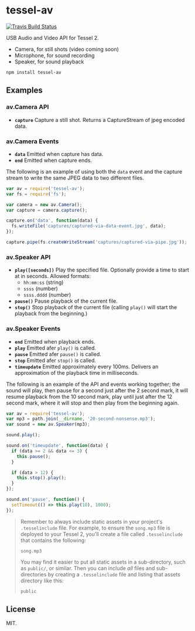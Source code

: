 # tessel-av

[![Travis Build Status](https://travis-ci.org/tessel/tessel-av.svg?branch=master)](https://travis-ci.org/tessel/tessel-av) 

USB Audio and Video API for Tessel 2.


- Camera, for still shots (video coming soon)
- Microphone, for sound recording
- Speaker, for sound playback 


```
npm install tessel-av
```

## Examples


### av.Camera API 

- **`capture`** Capture a still shot. Returns a CaptureStream of jpeg encoded data. 


### av.Camera Events

- **`data`** Emitted when capture has data.
- **`end`** Emitted when capture ends.

The following is an example of using both the `data` event and the capture stream to write the same JPEG data to two different files. 

```js
var av = require('tessel-av');
var fs = require('fs');

var camera = new av.Camera();
var capture = camera.capture();

capture.on('data', function(data) {
  fs.writeFile('captures/captured-via-data-event.jpg', data);
});

capture.pipe(fs.createWriteStream('captures/captured-via-pipe.jpg'));
```



### av.Speaker API 

- **`play([seconds])`** Play the specified file. Optionally provide a time to start at in seconds. Allowed formats: 
    + `hh:mm:ss` (string)
    + `ssss` (number)
    + `ssss.dddd` (number)
- **`pause()`** Pause playback of the current file. 
- **`stop()`** Stop playback of the current file (calling `play()` will start the playback from the beginning.)

### av.Speaker Events


- **`end`** Emitted when playback ends.
- **`play`** Emitted afer `play()` is called.
- **`pause`** Emitted afer `pause()` is called.
- **`stop`** Emitted afer `stop()` is called.
- **`timeupdate`** Emitted approximately every 100ms. Delivers an approximation of the playback time in milliseconds.

The following is an example of the API and events working together; the sound will play, then pause for a second just after the 2 second mark, it will resume playback from the 10 second mark, play until just after the 12 second mark, where it will stop and then play from the beginning again. 

```js
var av = require('tessel-av');
var mp3 = path.join(__dirname, '20-second-nonsense.mp3');
var sound = new av.Speaker(mp3);

sound.play();

sound.on('timeupdate', function(data) {
  if (data >= 2 && data <= 3) {
    this.pause();
  }

  if (data > 12) {
    this.stop().play();
  }
});

sound.on('pause', function() {
  setTimeout(() => this.play(10), 1000);
});
```



> Remember to always include static assets in your project's `.tesselinclude` file. For example, to ensure the `song.mp3` file is deployed to your Tessel 2, you'll create a file called `.tesselinclude` that contains the following:
> ```
> song.mp3
> ```
> 
> You may find it easier to put all static assets in a sub-directory, such as `public/`, or similar. Then you can include _all_ files and sub-directories by creating a `.tesselinclude` file and listing that assets directory like this: 
> 
> ```
> public
> ```
> 

## License

MIT.

